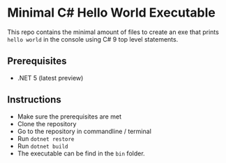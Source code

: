 # Minimal C# Hello World Executable
This repo contains the minimal amount of files to create an exe that prints `hello world` in the console using C# 9 top level statements.

## Prerequisites
- .NET 5 (latest preview)

## Instructions
- Make sure the prerequisites are met
- Clone the repository
- Go to the repository in commandline / terminal
- Run `dotnet restore`
- Run `dotnet build`
- The executable can be find in the `bin` folder. 

